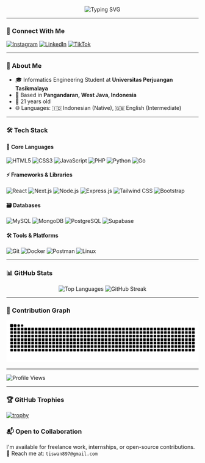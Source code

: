 <p align="center">
  <img src="https://readme-typing-svg.demolab.com?font=Fira+Code&weight=600&size=26&duration=3000&pause=1000&color=4F8CC9&center=true&vCenter=true&width=435&lines=Hi+there+%F0%9F%91%8B;I'm+Tiswan;Fullstack+Developer" alt="Typing SVG" />
</p>

---

### 🔗 Connect With Me

[![Instagram](https://img.shields.io/badge/Instagram-E4405F?style=for-the-badge&logo=instagram&logoColor=white)](https://instagram.com/code.wannn)
[![LinkedIn](https://img.shields.io/badge/LinkedIn-0A66C2?style=for-the-badge&logo=linkedin&logoColor=white)](https://www.linkedin.com/mwlite/in/tiswann)
[![TikTok](https://img.shields.io/badge/TikTok-000000?style=for-the-badge&logo=tiktok&logoColor=white)](https://www.tiktok.com/@code.wannn)

---

### 🚀 About Me

-   🎓 Informatics Engineering Student at **Universitas Perjuangan Tasikmalaya**
-   📍 Based in **Pangandaran, West Java, Indonesia**
-   🎂 21 years old
-   🌐 Languages: 🇮🇩 Indonesian (Native), 🇬🇧 English (Intermediate)

---

### 🛠️ Tech Stack

#### 🔧 Core Languages

![HTML5](https://img.shields.io/badge/HTML5-E34F26?style=for-the-badge&logo=html5&logoColor=white)
![CSS3](https://img.shields.io/badge/CSS3-1572B6?style=for-the-badge&logo=css3&logoColor=white)
![JavaScript](https://img.shields.io/badge/JavaScript-323330?style=for-the-badge&logo=javascript&logoColor=F7DF1E)
![PHP](https://img.shields.io/badge/PHP-777BB4?style=for-the-badge&logo=php&logoColor=white)
![Python](https://img.shields.io/badge/Python-3776AB?style=for-the-badge&logo=python&logoColor=white)
![Go](https://img.shields.io/badge/Go-00ADD8?style=for-the-badge&logo=go&logoColor=white)

#### ⚡ Frameworks & Libraries

![React](https://img.shields.io/badge/React-20232A?style=for-the-badge&logo=react&logoColor=61DAFB)
![Next.js](https://img.shields.io/badge/Next.js-000000?style=for-the-badge&logo=nextdotjs&logoColor=white)
![Node.js](https://img.shields.io/badge/Node.js-339933?style=for-the-badge&logo=nodedotjs&logoColor=white)
![Express.js](https://img.shields.io/badge/Express.js-000000?style=for-the-badge&logo=express&logoColor=white)
![Tailwind CSS](https://img.shields.io/badge/Tailwind_CSS-38B2AC?style=for-the-badge&logo=tailwind-css&logoColor=white)
![Bootstrap](https://img.shields.io/badge/Bootstrap-563D7C?style=for-the-badge&logo=bootstrap&logoColor=white)

#### 🗃️ Databases

![MySQL](https://img.shields.io/badge/MySQL-005C84?style=for-the-badge&logo=mysql&logoColor=white)
![MongoDB](https://img.shields.io/badge/MongoDB-4EA94B?style=for-the-badge&logo=mongodb&logoColor=white)
![PostgreSQL](https://img.shields.io/badge/PostgreSQL-316192?style=for-the-badge&logo=postgresql&logoColor=white)
![Supabase](https://img.shields.io/badge/Supabase-3ECF8E?style=for-the-badge&logo=supabase&logoColor=white)

#### 🛠️ Tools & Platforms

![Git](https://img.shields.io/badge/GIT-E44C30?style=for-the-badge&logo=git&logoColor=white)
![Docker](https://img.shields.io/badge/Docker-2CA5E0?style=for-the-badge&logo=docker&logoColor=white)
![Postman](https://img.shields.io/badge/Postman-FF6C37?style=for-the-badge&logo=Postman&logoColor=white)
![Linux](https://img.shields.io/badge/Linux-FCC624?style=for-the-badge&logo=linux&logoColor=black)

---

### 📊 GitHub Stats

<div align="center">
  <img height="180em" src="https://github-readme-stats.vercel.app/api/top-langs/?username=tiswan14&layout=compact&langs_count=8&theme=radical" alt="Top Languages" />
  <img height="180em" src="https://github-readme-streak-stats.herokuapp.com/?user=tiswan14&theme=radical" alt="GitHub Streak" />
</div>

---

### 🐍 Contribution Graph

<!-- Snake Contribution Animation -->
<img src="https://raw.githubusercontent.com/tiswan14/tiswan14/output/snake.svg" alt="Snake animation" />

---

![Profile Views](https://komarev.com/ghpvc/?username=tiswan14&label=Profile%20views&color=0e75b6&style=flat)

---

### 🏆 GitHub Trophies

[![trophy](https://github-profile-trophy.vercel.app/?username=tiswan14&theme=onedark&row=1&column=7)](https://github.com/ryo-ma/github-profile-trophy)

### 📬 Open to Collaboration

I'm available for freelance work, internships, or open-source contributions.  
📧 Reach me at: `tiswan897@gmail.com`
